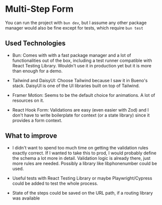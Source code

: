 # Multi-Step Form

You can run the project with `bun dev`, but I assume any other package manager would also be fine except for tests, which require `bun test`

## Used Technologies

- Bun: Comes with with a fast package manager and a lot of functionalities out of the box, including a test runner compatible with React Testing Library. Wouldn't use it in production yet but it is more than enough for a demo.

- Tailwind and DaisyUI: Choose Tailwind because I saw it in Bueno's stack. DaisyUI is one of the UI libraries built on top of Tailwind.

- Framer Motion: Seems to be the default choice for animations. A lot of resources on it.

- React Hook Form: Validations are easy (even easier with Zod) and I don't have to write boilerplate for context (or a state library) since it provides a form context.

## What to improve

- I didn't want to spend too much time on getting the validation rules exactly correct. If I wanted to take this to prod, I would probably define the schema a lot more in detail. Validation logic is already there, just more rules are needed. Possibly a library like libphonenumber could be used.

- Useful tests with React Testing Library or maybe Playwright/Cypress could be added to test the whole process.

- State of the steps could be saved on the URL path, if a routing library was available
